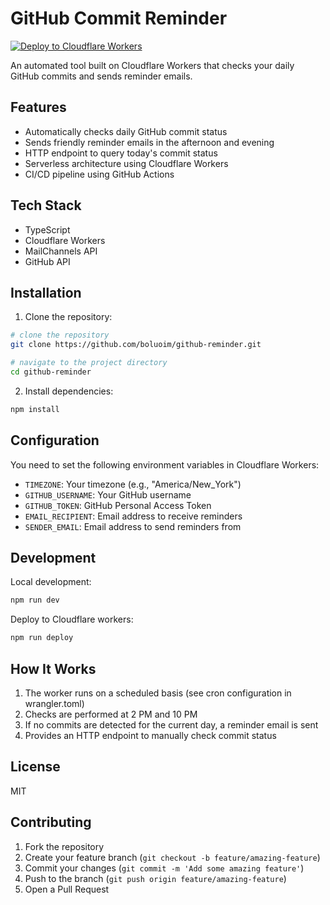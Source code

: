 # GitHub Commit Reminder

[![Deploy to Cloudflare Workers](https://github.com/boluoim/github-reminder/actions/workflows/deploy.yml/badge.svg)](https://github.com/boluoim/github-reminder/actions/workflows/deploy.yml)

An automated tool built on Cloudflare Workers that checks your daily GitHub commits and sends reminder emails.

## Features

- Automatically checks daily GitHub commit status
- Sends friendly reminder emails in the afternoon and evening
- HTTP endpoint to query today's commit status
- Serverless architecture using Cloudflare Workers
- CI/CD pipeline using GitHub Actions

## Tech Stack

- TypeScript
- Cloudflare Workers
- MailChannels API
- GitHub API

## Installation

1. Clone the repository:

```bash
# clone the repository
git clone https://github.com/boluoim/github-reminder.git

# navigate to the project directory
cd github-reminder
```

2. Install dependencies:

```bash
npm install
```

## Configuration

You need to set the following environment variables in Cloudflare Workers:

- `TIMEZONE`: Your timezone (e.g., "America/New_York")
- `GITHUB_USERNAME`: Your GitHub username
- `GITHUB_TOKEN`: GitHub Personal Access Token
- `EMAIL_RECIPIENT`: Email address to receive reminders
- `SENDER_EMAIL`: Email address to send reminders from

## Development

Local development:

```bash
npm run dev
```

Deploy to Cloudflare workers:

```bash
npm run deploy
```

## How It Works

1. The worker runs on a scheduled basis (see cron configuration in wrangler.toml)
2. Checks are performed at 2 PM and 10 PM
3. If no commits are detected for the current day, a reminder email is sent
4. Provides an HTTP endpoint to manually check commit status

## License

MIT

## Contributing

1. Fork the repository
2. Create your feature branch (`git checkout -b feature/amazing-feature`)
3. Commit your changes (`git commit -m 'Add some amazing feature'`)
4. Push to the branch (`git push origin feature/amazing-feature`)
5. Open a Pull Request
